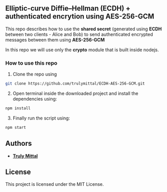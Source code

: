 ## Elliptic-curve Diffie–Hellman (ECDH) + authenticated encrytion using AES-256-GCM

This repo describes how to use the **shared secret** (generated using **ECDH** between two clients - Alice and Bob) to send authenticated encrypted messages between them using **AES-256-GCM**

In this repo we will use only the **crypto** module that is built inside nodejs.

### How to use this repo

1. Clone the repo using

```bash
git clone https://github.com/trulymittal/ECDH-AES-256-GCM.git
```

2. Open terminal inside the downloaded project and install the dependencies using:

```bash
npm install
```

3. Finally run the script using:

```bash
npm start
```

## Authors

- [**Truly Mittal**](https://trulymittal.com)

## License

This project is licensed under the MIT License.
